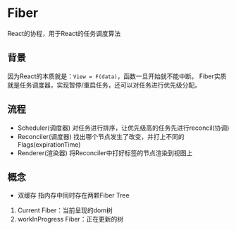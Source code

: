 # Fiber
React的协程，用于React的任务调度算法

## 背景
因为React的本质就是：`View = F(data)`，函数一旦开始就不能中断。
Fiber实质就是任务调度器，实现暂停/重启任务，还可以对任务进行优先级分配。

## 流程
- Scheduler(调度器)
对任务进行排序，让优先级高的任务先进行reconcil(协调)
- Reconciler(调度器)
找出哪个节点发生了改变，并打上不同的Flags(expirationTime)
- Renderer(渲染器)
将Reconciler中打好标签的节点渲染到视图上


## 概念
- 双缓存
指内存中同时存在两颗Fiber Tree
1. Current Fiber：当前呈现的dom树
2. workInProgress Fiber：正在更新的树